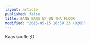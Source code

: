 ```yaml
---
layout: article
published: false
title: BANG BANG UP ON THA FLOOR
modified: "2015-05-15 16:50:23 +0200"
---
```


Kaas soufle ;D
